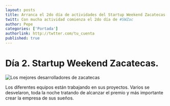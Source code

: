 ```yaml
---
layout: posts 
title: Arranca el 2do día de actividades del Startup Weekend Zacatecas 
twitt: Con mucha actividad comienza el 2do día de #SWZac 
author: Pepe 
categories: ['Portada']
authorlink: http://twtter.com/tu_cuenta 
published: true
---
```


# Día 2. Startup Weekend Zacatecas.

![Los mejores desarrolladores de zacatecas](http://i.imgur.com/7T9sMbRm.jpg)

Los diferentes equipos están trabajando en sus proyectos. Varios se desvelaron, toda la noche tratando de alcanzar el premio y más importante crear la empresa de sus sueños.
